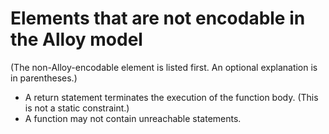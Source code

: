 # Elements that are not encodable in the Alloy model

(The non-Alloy-encodable element is listed first. An optional explanation is in parentheses.)

- A return statement terminates the execution of the function body. (This is not a static constraint.)
- A function may not contain unreachable statements.
